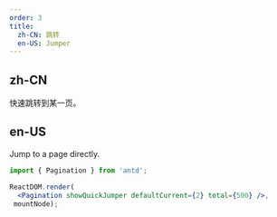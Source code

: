 ```yaml
---
order: 3
title:
  zh-CN: 跳转
  en-US: Jumper
---
```


## zh-CN

快速跳转到某一页。

## en-US

Jump to a page directly.

````jsx
import { Pagination } from 'antd';

ReactDOM.render(
  <Pagination showQuickJumper defaultCurrent={2} total={500} />,
 mountNode);
````
